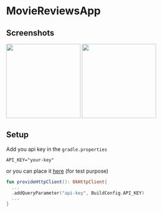 # MovieReviewsApp

## Screenshots
<p float="left">
<img src="https://user-images.githubusercontent.com/48512714/201997621-7f2f6af5-2b61-4d43-9059-a2e609bb44b9.jpg" width=200>
<img src="https://user-images.githubusercontent.com/48512714/201997628-a0655755-5dff-4a44-aa92-21219741c0fc.jpg" width=200>
</p>

## Setup
Add you api key in the `gradle.properties`
```properties
API_KEY="your-key"
```
or you can place it [here](https://github.com/Salma-2/MovieReviewsApp/blob/master/app/src/main/java/com/salma/moviereviewsapp/di/NetworkModule.kt) (for test purpose)
```kotlin
fun provideHttpClient(): OkHttpClient{
  ...
  .addQueryParameter("api-key", BuildConfig.API_KEY)
  ...
}
```


